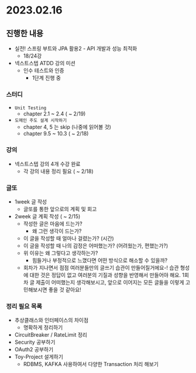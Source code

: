 # 2023.02.16

## 진행한 내용

- 실전! 스프링 부트와 JPA 활용2 - API 개발과 성능 최적화
	- 18/24강
- 넥스트스텝 ATDD 강의 미션    
	- 인수 테스트와 인증
		- 1단계 진행 중

### 스터디

- `Unit Testing`
	- chapter 2.1 ~ 2.4 ( ~ 2/19)
- `도메인 주도 설계 시작하기`
	- chapter 4, 5 는 skip (나중에 읽어볼 것)
	- chapter 9.5 ~ 10.3 ( ~ 2/18)

### 강의

- 넥스트스텝 강의 4개 수강 완료
	- 각 강의 내용 정리 필요 ( ~ 2/18)

### 글또

- 1week 글 작성
	- 글또를 통한 앞으로의 계획 및 회고
- 2week 글 계획 작성 ( ~ 2/15)
	- 작성한 글은 마음에 드는가?
		- 왜 그런 생각이 드는가?
	- 이 글을 작성할 때 얼마나 걸렸는가? (시간)
	- 이 글을 작성할 때 나의 감정은 어떠했는가? (어려웠는가, 편했는가?)
	- 위 이유는 왜 그렇다고 생각하는가?
		- 힘들거나 부정적으로 느꼈다면 어떤 방식으로 해소할 수 있을까?
	- 회차가 지나면서 점점 여러분들만의 글쓰기 습관이 만들어질거에요-! 습관 형성에 대한 것은 정답이 없고 여러분의 기질과 성향을 반영해서 만들어야 해요. 1회차 글 제출이 어떠했는지 생각해보시고, 앞으로 이어지는 모든 글들을 이렇게 고민해보시면 좋을 것 같아요!

### 정리 필요 목록

- 추상클래스와 인터페이스의 차이점
	- 명확하게 정리하기
- CircuitBreaker / RateLimit 정리
- Security 공부하기
- OAuth2 공부하기
- Toy-Project 설게하기
	- RDBMS, KAFKA 사용하여서 다양한 Transaction 처리 해보기
